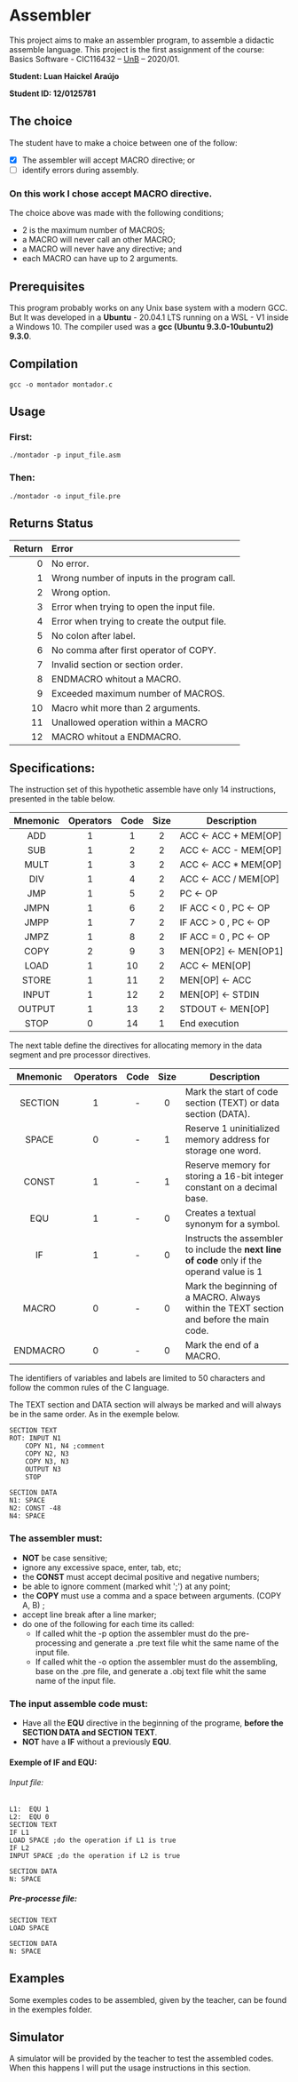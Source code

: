 [comment]: <> (This file was written in markdown and is much more readable if read at: https://github.com/luanharaujo/assembler)
# Assembler

This project aims to make an assembler program, to assemble a didactic assemble language. This project is the first assignment of the course: Basics Software - CIC116432 – [UnB](https://www.unb.br/) – 2020/01.

**Student: Luan Haickel Araújo**

**Student ID: 12/0125781**

## The choice

The student have to make a choice between one of the follow:

- [x] The assembler will accept MACRO directive; or
- [ ] identify errors during assembly.

### **On this work I chose accept MACRO directive.** 

The choice above was made with the following conditions;
- 2 is the maximum number of MACROS;
- a MACRO will never call an other MACRO;
- a MACRO will never have any directive; and
- each MACRO can have up to 2 arguments. 

## Prerequisites

This program probably works on any Unix base system with a modern GCC. But It was developed in a **Ubuntu** - 20.04.1 LTS running on a WSL - V1 inside a Windows 10. The compiler used was a **gcc (Ubuntu 9.3.0-10ubuntu2) 9.3.0**.

## Compilation
```
gcc -o montador montador.c
```

## Usage

### First:
```
./montador -p input_file.asm
```
### Then:
```
./montador -o input_file.pre
```

## Returns Status
| Return | Error |  
|--------:|:-------------|
| 0 | No error. |
| 1 | Wrong number of inputs in the program call.|
| 2 | Wrong option. |
| 3 | Error when trying to open the input file. |
| 4 | Error when trying to create the output file. |
| 5 | No colon after label. |
| 6 | No comma after first operator of COPY. |
| 7 | Invalid section or section order. |
| 8 | ENDMACRO whitout a MACRO. |
| 9 | Exceeded maximum number of MACROS. |
| 10 | Macro whit more than 2 arguments. |
| 11 |Unallowed operation within a MACRO |
| 12 |MACRO whitout a ENDMACRO. |

## Specifications:
The instruction set of this hypothetic assemble have only 14 instructions, presented in the table below.   


| Mnemonic | Operators |  Code | Size | Description |
|:--------:|:-------------:|:-------------:|:-------------:|------|
| ADD | 1 | 1 | 2 | ACC &#8592; ACC + MEM[OP]|
| SUB | 1 | 2 | 2 | ACC &#8592; ACC - MEM[OP]|
| MULT | 1 | 3 | 2 | ACC &#8592; ACC * MEM[OP]|
| DIV | 1 | 4 | 2 | ACC &#8592; ACC / MEM[OP]|
| JMP | 1 | 5 | 2 | PC &#8592; OP|
| JMPN | 1 | 6 | 2 | IF ACC < 0 , PC &#8592; OP|
| JMPP| 1 | 7 | 2 | IF ACC > 0 , PC &#8592; OP|
| JMPZ | 1 | 8 | 2 | IF ACC = 0 , PC &#8592; OP|
| COPY | 2 | 9 | 3 | MEN[OP2] &#8592; MEN[OP1]|
| LOAD | 1 | 10 | 2 | ACC &#8592; MEN[OP]|
| STORE | 1 | 11 | 2 | MEN[OP] &#8592; ACC|
| INPUT | 1 | 12 | 2 | MEN[OP] &#8592; STDIN|
| OUTPUT | 1 | 13 | 2 | STDOUT &#8592; MEN[OP]|
| STOP | 0 | 14 | 1 | End execution|

The next table define the directives for allocating memory in the data segment and pre processor directives.

| Mnemonic | Operators |  Code | Size | Description |
|:--------:|:-------------:|:-------------:|:-------------:|------|
| SECTION | 1 | - | 0 | Mark the start of code section (TEXT) or data section (DATA).|
| SPACE | 0 | - | 1 | Reserve 1 uninitialized memory address for storage one word.|
| CONST | 1 | - | 1 | Reserve memory for storing a 16-bit integer constant on a decimal base.|
| EQU | 1 | - | 0 | Creates a textual synonym for a symbol.|
| IF | 1 | - | 0 | Instructs the assembler to include the **next line of code** only if the operand value is 1|
| MACRO | 0 | - | 0 | Mark the beginning of a MACRO. Always within the TEXT section and before the main code.|
| ENDMACRO | 0 | - | 0 | Mark the end of a MACRO.|


The identifiers of variables and labels are limited to 50 characters and follow the common rules of the C language.

The TEXT section and DATA section will always be marked and will always be in the same order. As in the exemple below.

```
SECTION TEXT
ROT: INPUT N1
    COPY N1, N4 ;comment
    COPY N2, N3
    COPY N3, N3
    OUTPUT N3
    STOP

SECTION DATA
N1: SPACE
N2: CONST -48
N4: SPACE
```

### The assembler must:
- **NOT** be case sensitive;
- ignore any excessive space, enter, tab, etc;
- the **CONST** must accept decimal positive and negative numbers;
- be able to ignore comment (marked whit ';') at any point;
- the **COPY** must use a comma and a space between arguments. (COPY A, B) ;
- accept line break after a line marker;
- do one of the following for each time its called:
  - If called whit the -p option the assembler must do the pre-processing and generate a .pre text file whit the same name of the input file.
  - If called whit the -o option the assembler must do the assembling, base on the .pre file, and generate a .obj text file whit the same name of the input file.
  
### The input assemble code must:
- Have all the **EQU** directive in the beginning of the programe, **before the SECTION DATA and SECTION TEXT**.
- **NOT** have a **IF** without a previously **EQU**. 
  

#### Exemple of IF and EQU:

###### Input file:
```
L1:  EQU 1
L2:  EQU 0
SECTION TEXT
IF L1
LOAD SPACE ;do the operation if L1 is true
IF L2
INPUT SPACE ;do the operation if L2 is true

SECTION DATA
N: SPACE
```
##### Pre-processe file:

```
SECTION TEXT
LOAD SPACE

SECTION DATA
N: SPACE
```
## Examples

Some exemples codes to be assembled, given by the teacher, can be found in the exemples folder.

## Simulator

A simulator will be provided by the teacher to test the assembled codes. When this happens I will put the usage instructions in this section.